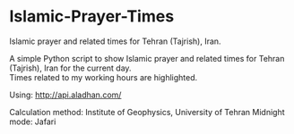 # Islamic-Prayer-Times
Islamic prayer and related times for Tehran (Tajrish), Iran.

A simple Python script to show Islamic prayer and related times for Tehran (Tajrish), Iran for the current day.  
Times related to my working hours are highlighted.

Using: http://api.aladhan.com/

Calculation method: Institute of Geophysics, University of Tehran
Midnight mode: Jafari
